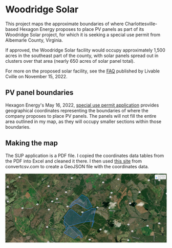 # Woodridge Solar

This project maps the approximate boundaries of where Charlottesville-based Hexagon Energy proposes to place PV panels as part of its Woodridge Solar project, for which 
it is seeking a special use permit from Albemarle County, Virginia.

If approved, the Woodridge Solar facility would occupy approximately 1,500 acres in the southeast part of the county, with solar panels spread out in clusters over
that area (nearly 650 acres of solar panel total). 

For more on the proposed solar facility, see the [FAQ](https://myneighborsgroup.files.wordpress.com/2022/11/woodbridge-solar-faq-by-livable-cville.pdf) published 
by Livable Cville on November 15, 2022.

## PV panel boundaries
Hexagon Energy's May 16, 2022, [special use permit application](https://lfweb.albemarle.org/WebLink/DocView.aspx?id=1490382&dbid=0&repo=CountyofAlbemarle&cr=1) provides
geographical coordinates representing the boundaries of where the company proposes to place PV panels. The panels will not fill the entire area outlined in my map, as
they will occupy smaller sections within those boundaries.

## Making the map
The SUP application is a PDF file. I copied the coordinates data tables from the PDF into Excel and cleaned it there. I then used [this site](https://www.convertcsv.com/csv-to-geojson.htm) from convertcsv.com to create a GeoJSON file with the coordinates data. 

![Map showing the outlines of three polygons on a map with a satellite view of a rural area in southeastern Albemarle County, Virginia](Map_satellite_streets.png)
